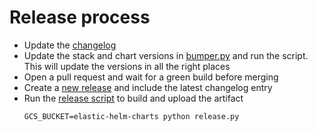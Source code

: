 # Release process

* Update the [changelog](/CHANGELOG.md)
* Update the stack and chart versions in [bumper.py](/helpers/bumper.py) and run the script. This will update the versions in all the right places
* Open a pull request and wait for a green build before merging
* Create a [new release](https://github.com/elastic/helm-charts/releases/new) and include the latest changelog entry
* Run the [release script](/helpers/release.py) to build and upload the artifact
  ```
  GCS_BUCKET=elastic-helm-charts python release.py
  ```
